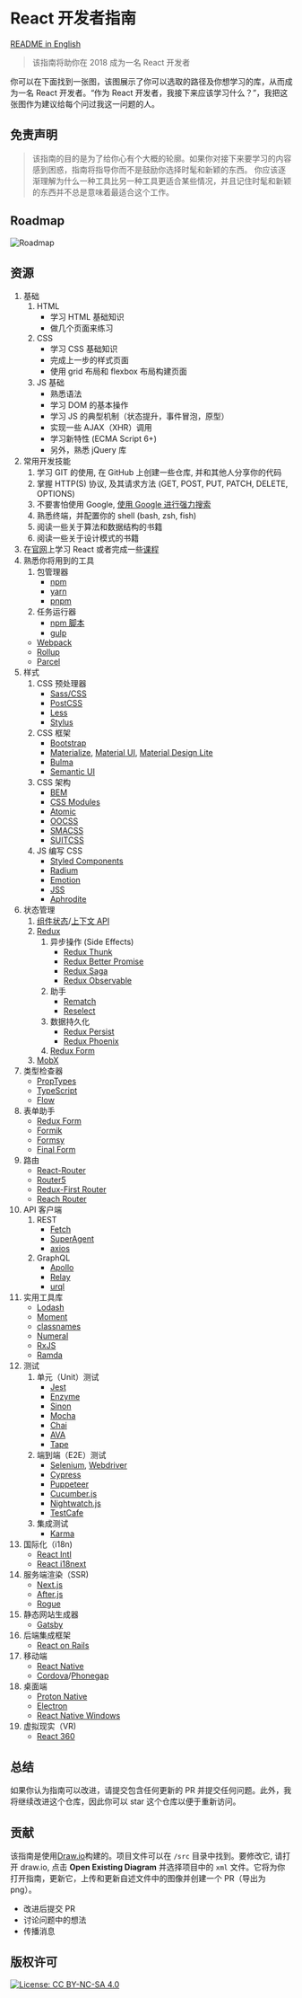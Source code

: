 # React 开发者指南

[README in English](README.md)

> 该指南将助你在 2018 成为一名 React 开发者

你可以在下面找到一张图，该图展示了你可以选取的路径及你想学习的库，从而成为一名 React 开发者。“作为 React 开发者，我接下来应该学习什么？”，我把这张图作为建议给每个问过我这一问题的人。

## 免责声明

> 该指南的目的是为了给你心有个大概的轮廓。如果你对接下来要学习的内容感到困惑，指南将指导你而不是鼓励你选择时髦和新颖的东西。
> 你应该逐渐理解为什么一种工具比另一种工具更适合某些情况，并且记住时髦和新颖的东西并不总是意味着最适合这个工作。

## Roadmap

![Roadmap](./roadmap-cn.png)

## 资源

1.  基础
    1.  HTML
        - 学习 HTML 基础知识
        - 做几个页面来练习
    2.  CSS
        - 学习 CSS 基础知识
        - 完成上一步的样式页面
        - 使用 grid 布局和 flexbox 布局构建页面
    3.  JS 基础
        - 熟悉语法
        - 学习 DOM 的基本操作
        - 学习 JS 的典型机制（状态提升，事件冒泡，原型）
        - 实现一些 AJAX（XHR）调用
        - 学习新特性 (ECMA Script 6+)
        - 另外，熟悉 jQuery 库
2.  常用开发技能
    1.  学习 GIT 的使用, 在 GitHub 上创建一些仓库, 并和其他人分享你的代码
    2.  掌握 HTTP(S) 协议, 及其请求方法 (GET, POST, PUT, PATCH, DELETE, OPTIONS)
    3.  不要害怕使用 Google, [使用 Google 进行强力搜索](http://www.powersearchingwithgoogle.com/)
    4.  熟悉终端，并配置你的 shell (bash, zsh, fish)
    5.  阅读一些关于算法和数据结构的书籍
    6.  阅读一些关于设计模式的书籍
3.  在[官网](https://reactjs.org/tutorial/tutorial.html)上学习 React 或者完成一些[课程](https://egghead.io/courses/the-beginner-s-guide-to-react)
4.  熟悉你将用到的工具
    1.  包管理器
        - [npm](https://www.npmjs.com/)
        - [yarn](https://yarnpkg.com/lang/en/)
        - [pnpm](https://pnpm.js.org/)
    2.  任务运行器
        - [npm 脚本](https://docs.npmjs.com/misc/scripts)
        - [gulp](https://gulpjs.com/)
    - [Webpack](https://webpack.js.org/)
    - [Rollup](https://rollupjs.org/guide/en)
    - [Parcel](https://parceljs.org/)
5.  样式
    1.  CSS 预处理器
        - [Sass/CSS](https://sass-lang.com/)
        - [PostCSS](https://postcss.org/)
        - [Less](http://lesscss.org/)
        - [Stylus](http://stylus-lang.com/)
    2.  CSS 框架
        - [Bootstrap](https://getbootstrap.com/)
        - [Materialize](https://materializecss.com/), [Material UI](https://material-ui.com/), [Material Design Lite](https://getmdl.io/)
        - [Bulma](https://bulma.io/)
        - [Semantic UI](https://semantic-ui.com/)
    3.  CSS 架构
        - [BEM](http://getbem.com/)
        - [CSS Modules](https://github.com/css-modules/css-modules)
        - [Atomic](https://acss.io/)
        - [OOCSS](https://github.com/stubbornella/oocss/wiki)
        - [SMACSS](https://smacss.com/)
        - [SUITCSS](https://suitcss.github.io/)
    4.  JS 编写 CSS
        - [Styled Components](https://www.styled-components.com/)
        - [Radium](https://formidable.com/open-source/radium/)
        - [Emotion](https://emotion.sh/)
        - [JSS](http://cssinjs.org/)
        - [Aphrodite](https://github.com/Khan/aphrodite)
6.  状态管理
    1.  [组件状态](https://reactjs.org/docs/faq-state.html)/[上下文 API](https://reactjs.org/docs/context.html)
    2.  [Redux](https://redux.js.org/)
        1.  异步操作 (Side Effects)
            - [Redux Thunk](https://github.com/reduxjs/redux-thunk)
            - [Redux Better Promise](https://github.com/Lukasz-pluszczewski/redux-better-promise)
            - [Redux Saga](https://redux-saga.js.org/)
            - [Redux Observable](https://redux-observable.js.org)
        2. 助手
            * [Rematch](https://rematch.gitbooks.io/rematch/)
            * [Reselect](https://github.com/reduxjs/reselect)
        3.  数据持久化
            - [Redux Persist](https://github.com/rt2zz/redux-persist)
            - [Redux Phoenix](https://github.com/adam-golab/redux-phoenix)
        4.  [Redux Form](https://redux-form.com)
    3.  [MobX](https://mobx.js.org/)
7.  类型检查器
    - [PropTypes](https://reactjs.org/docs/typechecking-with-proptypes.html)
    - [TypeScript](https://www.typescriptlang.org/)
    - [Flow](https://flow.org/en/)
8.  表单助手
    - [Redux Form](https://redux-form.com)
    - [Formik](https://github.com/jaredpalmer/formik)
    - [Formsy](https://github.com/formsy/formsy-react)
    - [Final Form](https://github.com/final-form/final-form)
9.  路由
    - [React-Router](https://reacttraining.com/react-router/)
    - [Router5](https://router5.js.org/)
    - [Redux-First Router](https://github.com/faceyspacey/redux-first-router)
    - [Reach Router](https://reach.tech/router/)
10. API 客户端
    1.  REST
        - [Fetch](https://developer.mozilla.org/en-US/docs/Web/API/Fetch_API)
        - [SuperAgent](https://visionmedia.github.io/superagent/)
        - [axios](https://github.com/axios/axios)
    2.  GraphQL
        - [Apollo](https://www.apollographql.com/docs/react/)
        - [Relay](https://facebook.github.io/relay/)
        - [urql](https://github.com/FormidableLabs/urql)
11. 实用工具库
    - [Lodash](https://lodash.com/)
    - [Moment](https://momentjs.com/)
    - [classnames](https://github.com/JedWatson/classnames)
    - [Numeral](http://numeraljs.com/)
    - [RxJS](http://reactivex.io/)
    - [Ramda](https://ramdajs.com/)
12. 测试
    1.  单元（Unit）测试
        - [Jest](https://facebook.github.io/jest/)
        - [Enzyme](http://airbnb.io/enzyme/)
        - [Sinon](http://sinonjs.org/)
        - [Mocha](https://mochajs.org/)
        - [Chai](http://www.chaijs.com/)
        - [AVA](https://github.com/avajs/ava)
        - [Tape](https://github.com/substack/tape)
    2.  端到端（E2E）测试
        - [Selenium](https://www.seleniumhq.org/), [Webdriver](http://webdriver.io/)
        - [Cypress](https://cypress.io/)
        - [Puppeteer](https://pptr.dev/)
        - [Cucumber.js](https://github.com/cucumber/cucumber-js)
        - [Nightwatch.js](http://nightwatchjs.org/)
        - [TestCafe](https://github.com/DevExpress/testcafe)
    3.  集成测试
        - [Karma](https://karma-runner.github.io/)
13. 国际化（i18n)
    - [React Intl](https://github.com/yahoo/react-intl)
    - [React i18next](https://react.i18next.com/)
14. 服务端渲染（SSR)
    - [Next.js](https://nextjs.org/)
    - [After.js](https://github.com/jaredpalmer/after.js)
    - [Rogue](https://github.com/alidcastano/rogue.js)
15. 静态网站生成器
    - [Gatsby](https://www.gatsbyjs.org/)
16. 后端集成框架
    - [React on Rails](https://shakacode.gitbooks.io/react-on-rails/content/)
17. 移动端
    - [React Native](https://facebook.github.io/react-native/)
    - [Cordova](https://cordova.apache.org/)/[Phonegap](https://phonegap.com/)
18. 桌面端
    - [Proton Native](https://proton-native.js.org/)
    - [Electron](https://electronjs.org/)
    - [React Native Windows](https://github.com/Microsoft/react-native-windows)
19. 虚拟现实（VR)
    - [React 360](https://facebook.github.io/react-360/)

## 总结

如果你认为指南可以改进，请提交包含任何更新的 PR 并提交任何问题。此外，我将继续改进这个仓库，因此你可以 star 这个仓库以便于重新访问。

## 贡献

该指南是使用[Draw.io](https://www.draw.io/)构建的。项目文件可以在 `/src` 目录中找到。要修改它, 请打开 draw.io, 点击 **Open Existing Diagram** 并选择项目中的 `xml` 文件。它将为你打开指南，更新它，上传和更新自述文件中的图像并创建一个 PR（导出为 png）。

- 改进后提交 PR
- 讨论问题中的想法
- 传播消息

## 版权许可

[![License: CC BY-NC-SA 4.0](https://img.shields.io/badge/License-CC%20BY--NC--SA%204.0-lightgrey.svg)](https://creativecommons.org/licenses/by-nc-sa/4.0/)
